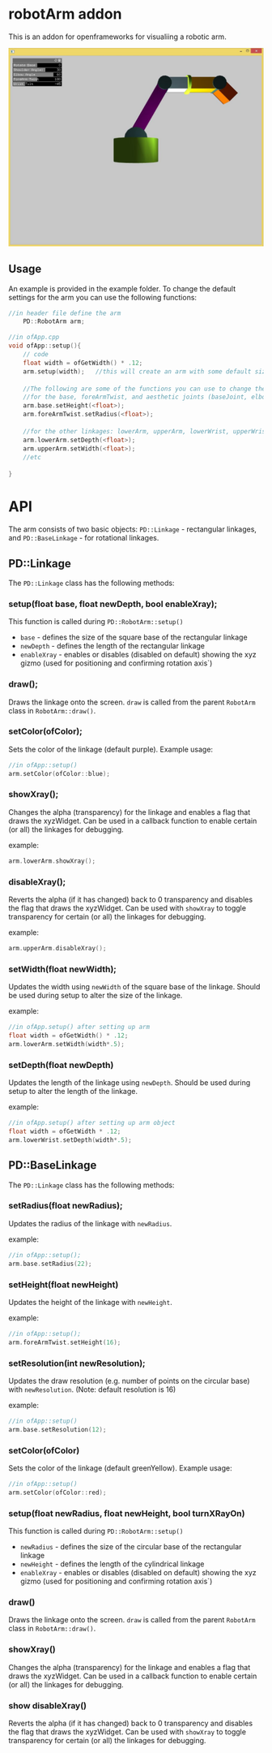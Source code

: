 # robotArm addon
This is an addon for openframeworks for visualiing a robotic arm.

![Demo Arm Usage](./demoUsage.JPG "Demo Arm Usage")

## Usage

An example is provided in the example folder. To change the default settings for the arm you can use the following functions:

```c++
//in header file define the arm
	PD::RobotArm arm;
```

```c++
//in ofApp.cpp
void ofApp::setup(){
	// code
	float width = ofGetWidth() * .12;
	arm.setup(width);	//this will create an arm with some default sizes

	//The following are some of the functions you can use to change the various dimensions
	//for the base, foreArmTwist, and aesthetic joints (baseJoint, elbowJoint, wristJoint) you can use the following
	arm.base.setHeight(<float>);
	arm.foreArmTwist.setRadius(<float>);

	//for the other linkages: lowerArm, upperArm, lowerWrist, upperWrist
	arm.lowerArm.setDepth(<float>);
	arm.upperArm.setWidth(<float>);
	//etc

}
```

# API

The arm consists of two basic objects: `PD::Linkage` - rectangular linkages, and `PD::BaseLinkage` - for rotational linkages.

## PD::Linkage

The `PD::Linkage` class has the following methods:

### setup(float base, float newDepth, bool enableXray);

This function is called during `PD::RobotArm::setup()`

- `base` <float> - defines the size of the square base of the rectangular linkage
- `newDepth` <float> - defines the length of the rectangular linkage
- `enableXray` <bool> - enables or disables (disabled on default) showing the xyz gizmo (used for positioning and confirming rotation axis`)

### draw();

Draws the linkage onto the screen. `draw` is called from the parent `RobotArm` class in `RobotArm::draw()`.

### setColor(ofColor);

Sets the color of the linkage (default purple). Example usage:

```c++
//in ofApp::setup()
arm.setColor(ofColor::blue);
```

### showXray();

Changes the alpha (transparency) for the linkage and enables a flag that draws the xyzWidget. Can be used in a callback function to enable certain (or all) the linkages for debugging.

example:

```c++
arm.lowerArm.showXray();
```

### disableXray();

Reverts the alpha (if it has changed) back to 0 transparency and disables the flag that draws the xyzWidget. Can be used with `showXray` to toggle transparency for certain (or all) the linkages for debugging.

example:
```c++
arm.upperArm.disableXray();
```

### setWidth(float newWidth);

Updates the width using `newWidth` of the square base of the linkage. Should be used during setup to alter the size of the linkage.

example:

```c++
//in ofApp.setup() after setting up arm
float width = ofGetWidth() * .12;
arm.lowerArm.setWidth(width*.5);
```

### setDepth(float newDepth)

Updates the length of the linkage using `newDepth`. Should be used during setup to alter the length of the linkage.

example:

```c++
//in ofApp.setup() after setting up arm object
float width = ofGetWidth * .12;
arm.lowerWrist.setDepth(width*.5);
```

## PD::BaseLinkage

The `PD::Linkage` class has the following methods:

### setRadius(float newRadius);

Updates the radius of the linkage with `newRadius`.

example:

```c++
//in ofApp::setup();
arm.base.setRadius(22);
```

### setHeight(float newHeight)

Updates the height of the linkage with `newHeight`.

example:

```c++
//in ofApp::setup();
arm.foreArmTwist.setHeight(16);
```

### setResolution(int newResolution);

Updates the draw resolution (e.g. number of points on the circular base) with `newResolution`. (Note: default resolution is 16)

example:

```c++
//in ofApp::setup()
arm.base.setResolution(12);
```

### setColor(ofColor)

Sets the color of the linkage (default greenYellow). Example usage:

```c++
//in ofApp::setup()
arm.setColor(ofColor::red);
```

### setup(float newRadius, float newHeight, bool turnXRayOn)

This function is called during `PD::RobotArm::setup()`

- `newRadius` <float> - defines the size of the circular base of the rectangular linkage
- `newHeight` <float> - defines the length of the cylindrical linkage
- `enableXray` <bool> - enables or disables (disabled on default) showing the xyz gizmo (used for positioning and confirming rotation axis`)

### draw()

Draws the linkage onto the screen. `draw` is called from the parent `RobotArm` class in `RobotArm::draw()`.

### showXray()

Changes the alpha (transparency) for the linkage and enables a flag that draws the xyzWidget. Can be used in a callback function to enable certain (or all) the linkages for debugging.

### show disableXray()

Reverts the alpha (if it has changed) back to 0 transparency and disables the flag that draws the xyzWidget. Can be used with `showXray` to toggle transparency for certain (or all) the linkages for debugging.